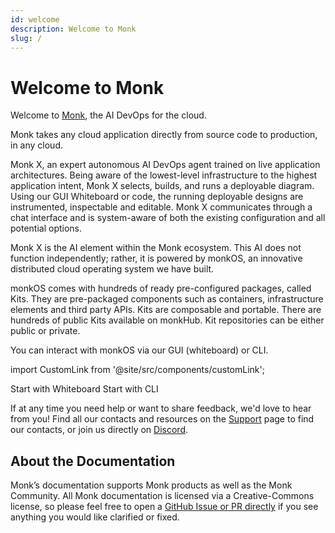 ```yaml
---
id: welcome
description: Welcome to Monk
slug: /
---
```


# Welcome to Monk

Welcome to [Monk](https://monk.io), the AI DevOps for the cloud. 

Monk takes any cloud application directly from source code to production, in any cloud.

Monk X, an expert autonomous AI DevOps agent trained on live application architectures. Being aware of the lowest-level infrastructure to the highest application intent, Monk X selects, builds, and runs a deployable diagram. Using our GUI Whiteboard or code, the running deployable designs are instrumented, inspectable and editable. Monk X communicates through a chat interface and is system-aware of both the existing configuration and all potential options.  

Monk X is the AI element within the Monk ecosystem. This AI does not function independently; rather, it is powered by monkOS, an innovative distributed cloud operating system we have built. 

monkOS comes with hundreds of ready pre-configured packages, called Kits. They are pre-packaged components such as containers, infrastructure elements and third party APIs. Kits are composable and portable. There are hundreds of public Kits available on monkHub. Kit repositories can be either public or private.

You can interact with monkOS via our GUI (whiteboard) or CLI. 

import CustomLink from '@site/src/components/customLink';

<CustomLink to="/gui/overview.md">Start with Whiteboard</CustomLink>
<CustomLink to="/basics/monk-in-10.md">Start with CLI</CustomLink>

If at any time you need help or want to share feedback, we'd love to hear from you! Find all our contacts and resources on the [Support](about/support.md) page to find our contacts, or join us directly on [Discord](https://discord.gg/monk-io).

## About the Documentation

Monk’s documentation supports Monk products as well as the Monk Community. All Monk documentation is licensed via a Creative-Commons license, so please feel free to open a [GitHub Issue or PR directly](https://github.com/monk-io/docs) if you see anything you would like clarified or fixed.
